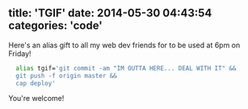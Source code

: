 title: 'TGIF'
date: 2014-05-30 04:43:54
categories: 'code'
---

Here's an alias gift to all my web dev friends for to be used at 6pm on Friday!

``` bash
  alias tgif='git commit -am "IM OUTTA HERE... DEAL WITH IT" &&
  git push -f origin master &&
  cap deploy'
```
You're welcome!